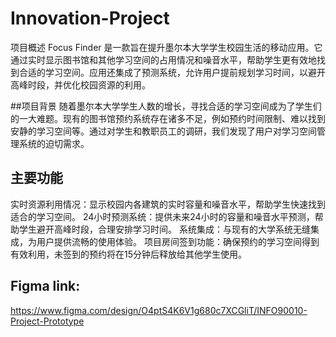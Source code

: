# Innovation-Project
项目概述
Focus Finder 是一款旨在提升墨尔本大学学生校园生活的移动应用。它通过实时显示图书馆和其他学习空间的占用情况和噪音水平，帮助学生更有效地找到合适的学习空间。应用还集成了预测系统，允许用户提前规划学习时间，以避开高峰时段，并优化校园资源的利用。

##项目背景
随着墨尔本大学学生人数的增长，寻找合适的学习空间成为了学生们的一大难题。现有的图书馆预约系统存在诸多不足，例如预约时间限制、难以找到安静的学习空间等。通过对学生和教职员工的调研，我们发现了用户对学习空间管理系统的迫切需求。

## 主要功能
实时资源利用情况：显示校园内各建筑的实时容量和噪音水平，帮助学生快速找到适合的学习空间。
24小时预测系统：提供未来24小时的容量和噪音水平预测，帮助学生避开高峰时段，合理安排学习时间。
系统集成：与现有的大学系统无缝集成，为用户提供流畅的使用体验。
项目房间签到功能：确保预约的学习空间得到有效利用，未签到的预约将在15分钟后释放给其他学生使用。
## Figma link:
https://www.figma.com/design/O4ptS4K6V1g680c7XCGliT/INFO90010-Project-Prototype
